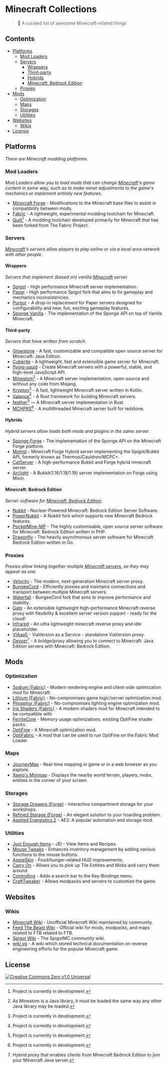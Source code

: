 # Minecraft Collections

> 📝 A curated list of awesome Minecraft-related things

## Contents

- [Platforms](#platforms)
  - [Mod Loaders](#mod-loaders)
  - [Servers](#servers)
    - [Wrappers](#wrappers)
    - [Third-party](#third-party)
    - [Hybrids](#hybrids)
    - [Minecraft: Bedrock Edition](#minecraft-bedrock-edition)
  - [Proxies](#proxies)
- [Mods](#mods)
  - [Optimization](#optimization)
  - [Maps](#maps)
  - [Storages](#storages)
  - [Utilities](#utilities)
- [Websites](#websites)
  - [Wikis](#wikis)
- [License](#license)

## Platforms

_There are Minecraft modding platforms._

### Mod Loaders

_Mod Loaders allow you to load mods that can change [Minecraft][minecraft]'s game content in some way, such as to make
minor adjustments to the game's mechanics or implement entirely new features._

- [Minecraft Forge](https://github.com/MinecraftForge/MinecraftForge) - Modifications to the Minecraft base files to
  assist in compatibility between mods.
- [Fabric](https://fabricmc.net/) - A lightweight, experimental modding toolchain for Minecraft.
- [Quilt](https://quiltmc.org/)[^wip] - A modding toolchain developed primarily for Minecraft that has been forked from
  The Fabric Project.

### Servers

_[Minecraft][minecraft]'s servers allow players to play online or via a local area network with other people._

#### Wrappers

_Servers that implement (based on) vanilla [Minecraft][minecraft] server._

- [Spigot](https://www.spigotmc.org/) - High performance Minecraft server implementation.
- [Paper](https://papermc.io/) - High performance Spigot fork that aims to fix gameplay and mechanics inconsistencies.
- [Purpur](https://purpurmc.org/) - A drop-in replacement for Paper servers designed for configurability and new, fun,
  exciting gameplay features.
- [Sponge Vanilla](https://spongepowered.org/) - The implementation of the Sponge API on top of Vanilla Minecraft.

#### Third-party

_Servers that have written from scratch._

- [Glowstone](https://glowstone.net/) - A fast, customizable and compatible open source server for Minecraft: Java
  Edition.
- [Cuberite](https://cuberite.org/) - A lightweight, fast and extensible game server for Minecraft.
- [flying-squid](https://flying-squid.prismarine.js.org/) - Create Minecraft servers with a powerful, stable, and
  high-level JavaScript API.
- [Minestom](https://minestom.net/)[^2] - A Minecraft server implementation, open-source and without any code from
  Mojang.
- [Krypton](https://kryptonmc.org/)[^wip] - A fast, lightweight Minecraft server written in Kotlin.
- [Valence](https://github.com/valence-rs/valence)[^wip] - A Rust framework for building Minecraft servers.
- [feather](https://github.com/feather-rs/feather)[^wip] — A Minecraft server implementation in Rust.
- [MCHPRS](https://github.com/MCHPR/MCHPRS)[^wip] - A multithreaded Minecraft server built for redstone.

#### Hybrids

_Hybrid servers allow loads both mods and plugins in the same server._

- [Sponge Forge](https://spongepowered.org/) - The implementation of the Sponge API on the Minecraft Forge platform.
- [Mohist](https://www.mohistmc.com/) - Minecraft Forge Hybrid server implementing the Spigot/Bukkit API, formerly known
  as Thermos/Cauldron/MCPC+.
- [CatServer](https://catmc.org/) - A high-performance Bukkit and Forge hybrid minecraft server.
- [Arclight](https://github.com/IzzelAliz/Arclight) - A Bukkit(1.16/1.18/1.19) server implementation on Forge using
  Mixin.

#### Minecraft: Bedrock Edition

_Server software for [Minecraft: Bedrock Edition][mcbe]._

- [Nukkit](https://cloudburstmc.org/) - Nuclear-Powered Minecraft: Bedrock Edition Server Software.
- [PowerNukkit](https://powernukkit.org/) - A Nukkit fork which supports new Minecraft Bedrock features.
- [PocketMine-MP](https://pmmp.io/) - The highly customisable, open source server software for Minecraft: Bedrock
  Edition written in PHP.
- [Dragonfly](https://github.com/df-mc/dragonfly) - The heavily asynchronous server software for Minecraft Bedrock
  Edition written in Go.

### Proxies

_Proxies allow linking together multiple [Minecraft servers](#servers), so they may appear as one._

- [Velocity](https://velocitypowered.com/) - The modern, next-generation Minecraft server proxy.
- [BungeeCord](https://www.spigotmc.org/wiki/bungeecord/) - Efficiently proxies and maintains connections and transport
  between multiple Minecraft servers.
- [Waterfall](https://github.com/PaperMC/Waterfall) - BungeeCord fork that aims to improve performance and stability.
- [Gate](https://gate.minekube.com/) - An extensible lightweight high-performance Minecraft reverse proxy with
  flexibility & excellent server version support - ready for the cloud!
- [Infrared](https://github.com/haveachin/infrared) - An ultra lightweight minecraft reverse proxy and idle placeholder.
- [VIAaaS](https://github.com/ViaVersion/VIAaaS) - ViaVersion as a Service - standalone ViaVersion proxy.
- [Geyser](https://geysermc.org/)[^3] - A bridge/proxy allowing you to connect to Minecraft: Java Edition servers with
  Minecraft: Bedrock Edition.

## Mods

### Optimization

- [Sodium (Fabric)](https://modrinth.com/mod/sodium) - Modern rendering engine and client-side optimization mod for
  Minecraft.
- [Lithium (Fabric)](https://modrinth.com/mod/lithium) - No-compromises game logic/server optimization mod.
- [Phosphor (Fabric)](https://modrinth.com/mod/phosphor) - No-compromises lighting engine optimization mod.
- [Iris Shaders (Fabric)](https://modrinth.com/mod/iris) - A modern shaders mod for Minecraft intended to be compatible
  with
- [FerriteCore](https://modrinth.com/mod/ferrite-core) - Memory usage optimizations.
  existing OptiFine shader packs.
- [OptiFine](https://www.optifine.net/home) - A Minecraft optimization mod.
- [OptiFabric](https://beta.curseforge.com/minecraft/mc-mods/optifabric) - A mod that can be used to run OptiFine on the
  Fabric Mod Loader.

### Maps

- [JourneyMap](https://modrinth.com/mod/journeymap) - Real-time mapping in game or in a web browser as you explore.
- [Xaero's Minimap](https://beta.curseforge.com/minecraft/mc-mods/xaeros-minimap) - Displays the nearby world terrain,
  players, mobs, entities in the corner of your screen.

### Storages

- [Storage Drawers (Forge)](https://beta.curseforge.com/minecraft/mc-mods/storage-drawers) - Interactive compartment
  storage for your workshops.
- [Refined Storage (Forge)](https://beta.curseforge.com/minecraft/mc-mods/refined-storage) - An elegant solution to your
  hoarding problem.
- [Applied Energistics 2](https://modrinth.com/mod/ae2) - AE2: A popular automation and storage mod.

### Utilities

- [Just Enough Items](https://modrinth.com/mod/jei) - JEI - View Items and Recipes.
- [Mouse Tweaks](https://modrinth.com/mod/mouse-tweaks) - Enhances inventory management by adding various functions to
  the mouse buttons.
- [AppleSkin](https://modrinth.com/mod/appleskin) - Food/hunger-related HUD improvements.
- [Carry On](https://modrinth.com/mod/carry-on) - Allows you to pick up Tile Entities and Mobs and carry them around.
- [Controlling](https://beta.curseforge.com/minecraft/mc-mods/controlling) - Adds a search bar to the Key-Bindings menu.
- [CraftTweaker](https://beta.curseforge.com/minecraft/mc-mods/crafttweaker) - Allows modpacks and servers to customize
  the game.

## Websites

### Wikis

- [Minecraft Wiki](https://minecraft.fandom.com/wiki/Minecraft_Wiki) - Unofficial Minecraft Wiki maintained by
  community.
- [Feed The Beast Wiki](https://ftb.fandom.com/wiki/FTB_Wiki) - Official wiki for mods, modpacks, and maps related to
  FTB related to FTB.
- [Spigot Wiki](https://www.spigotmc.org/wiki/index/) - The SpigotMC community wiki.
- [wiki.vg](https://wiki.vg/Main_Page) - A wiki which stored technical documentation on reverse engineering efforts for
  the popular Minecraft game.

## License

[![Creative Commons Zero v1.0 Universal][cc-zero-badge]][repo-license]

<!-- SECTION: FOOTNOTES -->

[^wip]: Project is currently in development.
[^2]: As Minestom is a Java library, it must be loaded the same way any other Java library may be loaded.
[^3]: Hybrid proxy that enables clients from Minecraft Bedrock Edition to join your Minecraft Java server.

<!-- SECTION: DECLARATIONS -->

<!-- Media sources -->

[cc-zero-badge]: http://mirrors.creativecommons.org/presskit/buttons/88x31/svg/cc-zero.svg "CC0 1.0 Universal"

<!-- Links -->

[repo-license]: https://github.com/GrassMC/minecraft-collections/blob/main/LICENSE
[minecraft]: https://minecraft.net/
[mcbe]: https://minecraft.fandom.com/wiki/Bedrock_Edition
